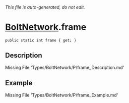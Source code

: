 *This file is auto-generated, do not edit.*

# [BoltNetwork](Types/BoltNetwork.md).frame
`public static int frame { get; }`
## Description
Missing File 'Types/BoltNetwork/P/frame_Description.md'
## Example
Missing File 'Types/BoltNetwork/P/frame_Example.md'
